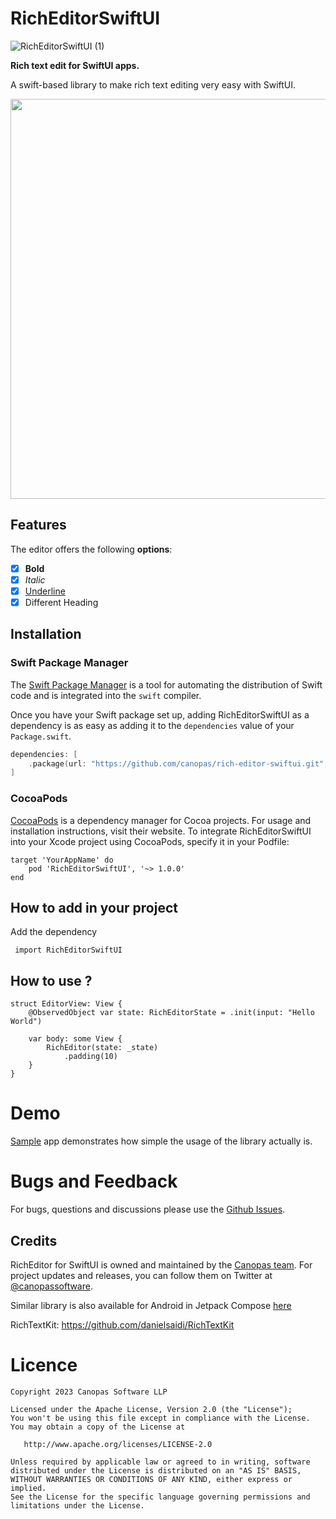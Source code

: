 # RichEditorSwiftUI

![RichEditorSwiftUI (1)](https://github.com/canopas/rich-editor-swiftui/assets/73588408/8c3013ae-8a27-4ebc-a511-51e726825c4b)


**Rich text edit for SwiftUI apps.**

A swift-based  library to make rich text editing very easy with SwiftUI.


<img src="./docs/sample.gif" height="640" />

## Features

The editor offers the following <b>options</b>:

- [x] **Bold**
- [x] *Italic*
- [x] <u>Underline</u>
- [x] Different Heading

## Installation

### Swift Package Manager

The [Swift Package Manager](https://swift.org/package-manager/) is a tool for automating the distribution of Swift code and is integrated into the `swift` compiler. 

Once you have your Swift package set up, adding RichEditorSwiftUI as a dependency is as easy as adding it to the `dependencies` value of your `Package.swift`.

```swift
dependencies: [
    .package(url: "https://github.com/canopas/rich-editor-swiftui.git", .upToNextMajor(from: "1.0.0"))
]
```

### CocoaPods

[CocoaPods][] is a dependency manager for Cocoa projects. For usage and installation instructions, visit their website. To integrate RichEditorSwiftUI into your Xcode project using CocoaPods, specify it in your Podfile:

    target 'YourAppName' do
        pod 'RichEditorSwiftUI', '~> 1.0.0'
    end

[CocoaPods]: https://cocoapods.org

## How to add in your project

Add the dependency

```
 import RichEditorSwiftUI
```

## How to use ?

```
struct EditorView: View {
    @ObservedObject var state: RichEditorState = .init(input: "Hello World")
    
    var body: some View {
        RichEditor(state: _state)
            .padding(10)
    }
}
```
# Demo
[Sample](https://github.com/canopas/rich-editor-swiftui/tree/main/RichEditorDemo) app demonstrates how simple the usage of the library actually is.

# Bugs and Feedback
For bugs, questions and discussions please use the [Github Issues](https://github.com/canopas/rich-editor-swiftui/issues).


## Credits
RichEditor for SwiftUI is owned and maintained by the [Canopas team](https://canopas.com/). For project updates and releases, you can follow them on Twitter at [@canopassoftware](https://twitter.com/canopassoftware).

Similar library is also available for Android in Jetpack Compose [here](https://github.com/canopas/rich-editor-compose)

RichTextKit: https://github.com/danielsaidi/RichTextKit

# Licence

```
Copyright 2023 Canopas Software LLP

Licensed under the Apache License, Version 2.0 (the "License");
You won't be using this file except in compliance with the License.
You may obtain a copy of the License at

   http://www.apache.org/licenses/LICENSE-2.0

Unless required by applicable law or agreed to in writing, software
distributed under the License is distributed on an "AS IS" BASIS,
WITHOUT WARRANTIES OR CONDITIONS OF ANY KIND, either express or implied.
See the License for the specific language governing permissions and
limitations under the License.
```
